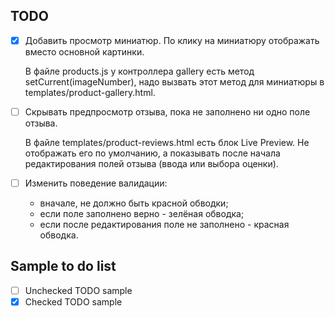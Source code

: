 ## TODO

- [x] Добавить просмотр миниатюр. По клику на миниатюру отображать вместо основной картинки.

    В файле products.js у контроллера gallery есть метод setCurrent(imageNumber),
    надо вызвать этот метод для миниатюры в templates/product-gallery.html.

- [ ] Скрывать предпросмотр отзыва, пока не заполнено ни одно поле отзыва.

    В файле templates/product-reviews.html есть блок Live Preview.
    Не отображать его по умолчанию, а показывать после начала редактирования
    полей отзыва (ввода или выбора оценки).

- [ ] Изменить поведение валидации:

    * вначале, не должно быть красной обводки;
    * если поле заполнено верно - зелёная обводка;
    * если после редактирования поле не заполнено - красная обводка.

## Sample to do list

- [ ] Unchecked TODO sample
- [x] Checked TODO sample
